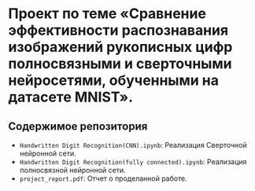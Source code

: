 # Проект по теме «Сравнение эффективности распознавания изображений рукописных цифр полносвязными и сверточными нейросетями, обученными на датасете MNIST».

## Содержимое репозитория

- `Handwritten Digit Recognition(CNN).ipynb`: Реализация Сверточной нейронной сети.
- `Handwritten Digit Recognition(fully connected).ipynb`: Реализация полносвязной нейронной сети.
- `project_report.pdf`: Отчет о проделанной работе.
